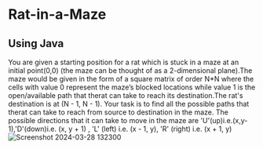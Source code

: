 # Rat-in-a-Maze
## Using Java
You are given a starting position for a rat which is stuck in a maze at an initial point(0,0) (the maze can be thought of as a 2-dimensional plane).The maze would be given in the form of a square matrix of order N*N where the cells with value 0 represent the maze’s blocked locations while value 1 is the open/available path that therat can take to reach its destination.The rat's destination is at (N - 1, N - 1). Your task is to find all the possible paths that therat can take to reach from source to destination in the maze. The possible directions that it can take to move in the maze are 'U'(up)i.e.(x,y-1),'D'(down)i.e. (x, y + 1) , 'L' (left) i.e. (x - 1, y), 'R' (right) i.e. (x + 1, y)
![Screenshot 2024-03-28 132300](https://github.com/SamruddhiNadgouda/Rat-in-a-Maze/assets/97962486/6776cf20-4b25-446e-93c7-90161fccba9e)
